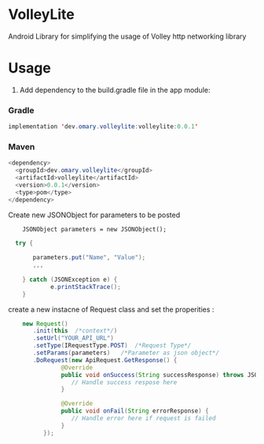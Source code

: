 # VolleyLite
Android Library for simplifying the usage of Volley http networking library

# Usage

1.  Add dependency to the build.gradle file in the app module:

### Gradle 

```java
implementation 'dev.omary.volleylite:volleylite:0.0.1'
```

### Maven 

```java
<dependency>
  <groupId>dev.omary.volleylite</groupId>
  <artifactId>volleylite</artifactId>
  <version>0.0.1</version>
  <type>pom</type>
</dependency>
```


Create new JSONObject for parameters to be posted 

        JSONObject parameters = new JSONObject();
```java
  try {
  
       parameters.put("Name", "Value");
       ,,,
       
    } catch (JSONException e) {
            e.printStackTrace();
    }
```

create a new instacne of Request class and set the properities :

```java
    new Request()
       .init(this  /*context*/)
       .setUrl("YOUR_API_URL")
       .setType(IRequestType.POST)  /*Request Type*/
       .setParams(parameters)   /*Parameter as json object*/
       .DoRequest(new ApiRequest.GetResponse() {
               @Override
               public void onSuccess(String successResponse) throws JSONException {
                  // Handle success respose here
               }

               @Override
               public void onFail(String errorResponse) {
                  // Handle error here if request is failed
               }
          });
                
 ```
